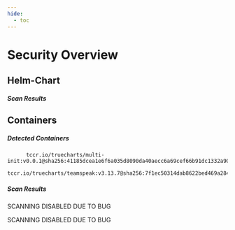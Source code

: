 ```yaml
---
hide:
  - toc
---
```


# Security Overview

<link href="https://truecharts.org/_static/trivy.css" type="text/css" rel="stylesheet" />

## Helm-Chart

##### Scan Results


## Containers

##### Detected Containers

          tccr.io/truecharts/multi-init:v0.0.1@sha256:41185dcea1e6f6a035d8090da40aecc6a69cef66b91dc1332a90c9d22861d367
          tccr.io/truecharts/teamspeak:v3.13.7@sha256:7f1ec50314dab8622bed469a2841eb61bb844ba3fabfb283ffcc3bcfef453186

##### Scan Results

SCANNING DISABLED DUE TO BUG

SCANNING DISABLED DUE TO BUG
